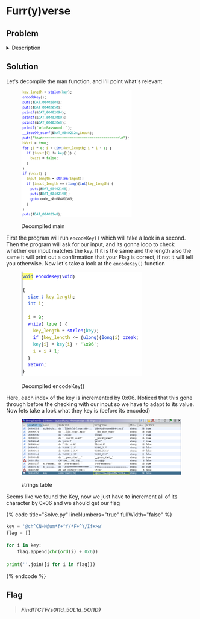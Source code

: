 # Furr(y)verse

## Problem

<details>

<summary>Description</summary>

Sebuah pertemuan rahasia diadakan oleh perkumpulan Furry Indonesia di Land of Dawn. Sebagai anggota intelijen, kamu ditugaskan untuk mengikuti pertemuan tersebut untuk menguak rencana apa yang sedang mereka buat. Namun, untuk dapat mengikuti pertemuan itu, kamu harus mencari flag yang tepat agar bisa diijinkan masuk ke Land of Dawn. Bisakah kamu mencari flag itu?

</details>

## Solution

Let's decompile the man function, and I'll point what's relevant

<figure><img src="../../../.gitbook/assets/image_2023-05-15_005154295.png" alt="" width="293"><figcaption><p>Decompiled main</p></figcaption></figure>

First the program will run `encodeKey()` which will take a look in a second. Then the program will ask for our input, and its gonna loop to check whether our input matches the `key`. If it is the same and the length also the same it will print out a confirmation that your Flag is correct, if not it will tell you otherwise. Now let's take a look at the `encodeKey()` function

<figure><img src="../../../.gitbook/assets/image_2023-05-15_005600306.png" alt=""><figcaption><p>Decompiled encodeKey()</p></figcaption></figure>

Here, each index of the key is incremented by 0x06. Noticed that this gone through before the checking with our input so we have to adapt to its value. Now lets take a look what they key is (before its encoded)

<figure><img src="../../../.gitbook/assets/image_2023-05-15_005920836.png" alt=""><figcaption><p>strings table</p></figcaption></figure>

Seems like we found the Key, now we just have to increment all of its character by 0x06 and we should get our flag

{% code title="Solve.py" lineNumbers="true" fullWidth="false" %}
```python
key = '@ch^CN=N@um*f+^Y/*F+^Y/If+>w' 
flag = []

for i in key: 
    flag.append(chr(ord(i) + 0x6))
    
print(''.join([i for i in flag]))
```
{% endcode %}

## Flag

> _**FindITCTF{s0l1d\_50L1d\_5Ol1D}**_
